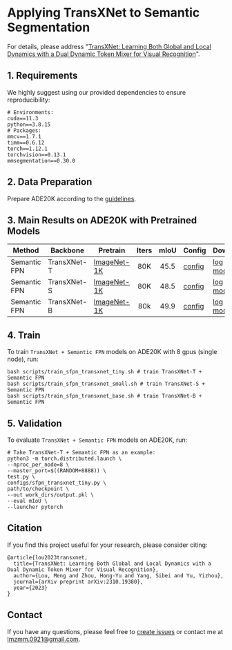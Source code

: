 # Applying TransXNet to Semantic Segmentation

For details, please address "[TransXNet: Learning Both Global and Local Dynamics with a Dual Dynamic Token Mixer for Visual Recognition](https://arxiv.org/abs/2310.19380)". 

## 1. Requirements

We highly suggest using our provided dependencies to ensure reproducibility:   
```
# Environments:
cuda==11.3
python==3.8.15
# Packages:
mmcv==1.7.1
timm==0.6.12
torch==1.12.1
torchvision==0.13.1
mmsegmentation==0.30.0
```

## 2. Data Preparation

Prepare ADE20K according to the [guidelines](https://github.com/open-mmlab/mmsegmentation/blob/main/docs/en/user_guides/2_dataset_prepare.md).


## 3. Main Results on ADE20K with Pretrained Models

| Method | Backbone | Pretrain | Iters | mIoU | Config | Download |
| --- | --- | --- |:---:|:---:| --- | --- |
| Semantic FPN | TransXNet-T   | [ImageNet-1K](https://github.com/LMMMEng/TransXNet/releases/download/v1.0/transx-t.pth.tar) |  80K  |     45.5    | [config](configs/sfpn_transxnet_tiny.py) | [log](https://github.com/LMMMEng/TransXNet/releases/download/v1.0/sfpn_transxnet_tiny_log.json) & [model](https://github.com/LMMMEng/TransXNet/releases/download/v1.0/sfpn_transxnet_tiny.pth) |
| Semantic FPN | TransXNet-S  | [ImageNet-1K](https://github.com/LMMMEng/TransXNet/releases/download/v1.0/transx-s.pth.tar) |  80K  |     48.5    | [config](configs/sfpn_transxnet_small.py) | [log](https://github.com/LMMMEng/TransXNet/releases/download/v1.0/sfpn_transxnet_small_log.json) & [model](https://github.com/LMMMEng/TransXNet/releases/download/v1.0/sfpn_transxnet_small.pth) |
| Semantic FPN | TransXNet-B | [ImageNet-1K](https://github.com/LMMMEng/TransXNet/releases/download/v1.0/transx-b.pth.tar) |  80k  |     49.9    | [config](configs/sfpn_transxnet_base.py) | [log](https://github.com/LMMMEng/TransXNet/releases/download/v1.0/sfpn_transxnet_base_log.json) & [model](https://github.com/LMMMEng/TransXNet/releases/download/v1.0/sfpn_transxnet_base.pth) |


## 4. Train
To train ``TransXNet + Semantic FPN`` models on ADE20K with 8 gpus (single node), run:
```
bash scripts/train_sfpn_transxnet_tiny.sh # train TransXNet-T + Semantic FPN
bash scripts/train_sfpn_transxnet_small.sh # train TransXNet-S + Semantic FPN
bash scripts/train_sfpn_transxnet_base.sh # train TransXNet-B + Semantic FPN
```

## 5. Validation
To evaluate ``TransXNet + Semantic FPN`` models on ADE20K, run:
```
# Take TransXNet-T + Semantic FPN as an example:
python3 -m torch.distributed.launch \
--nproc_per_node=8 \
--master_port=$((RANDOM+8888)) \
test.py \
configs/sfpn_transxnet_tiny.py \
path/to/checkpoint \
--out work_dirs/output.pkl \
--eval mIoU \
--launcher pytorch
```

## Citation
If you find this project useful for your research, please consider citing:
```
@article{lou2023transxnet,
  title={TransXNet: Learning Both Global and Local Dynamics with a Dual Dynamic Token Mixer for Visual Recognition},
  author={Lou, Meng and Zhou, Hong-Yu and Yang, Sibei and Yu, Yizhou},
  journal={arXiv preprint arXiv:2310.19380},
  year={2023}
}
```

## Contact
If you have any questions, please feel free to [create issues](https://github.com/LMMMEng/TransXNet/issues) or contact me at lmzmm.0921@gmail.com.

